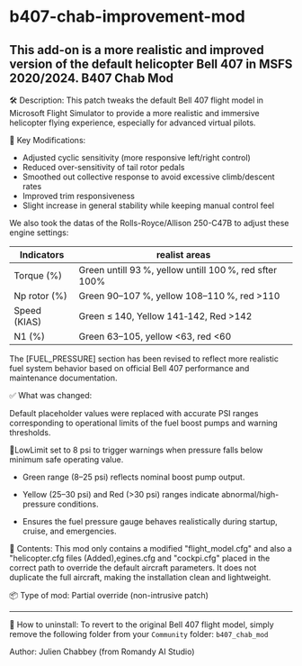 # b407-chab-improvement-mod
This add-on is a more realistic and improved version of the default helicopter Bell 407 in MSFS 2020/2024. 
B407 Chab Mod
-----------------------------------

🛠️ Description:
This patch tweaks the default Bell 407 flight model in Microsoft Flight Simulator to provide a more realistic and immersive helicopter flying experience, especially for advanced virtual pilots.

🎯 Key Modifications:
- Adjusted cyclic sensitivity (more responsive left/right control)
- Reduced over-sensitivity of tail rotor pedals
- Smoothed out collective response to avoid excessive climb/descent rates
- Improved trim responsiveness
- Slight increase in general stability while keeping manual control feel

We also took the datas of the Rolls-Royce/Allison 250-C47B to adjust these engine settings:



| Indicators         | realist areas                                         |
| ------------------ | ----------------------------------------------------- |
| Torque (%)         | Green untill 93 %, yellow untill 100 %, red sfter 100%|
| Np rotor (%)       | Green 90–107 %, yellow 108–110 %, red >110            |
| Speed (KIAS)       | Green ≤ 140, Yellow 141‑142, Red >142                  |
| N1 (%)             | Green 63–105, yellow <63, red <60                     |

The [FUEL_PRESSURE] section has been revised to reflect more realistic fuel system behavior based on official Bell 407 performance and maintenance documentation.

✅ What was changed:

Default placeholder values were replaced with accurate PSI ranges corresponding to operational limits of the fuel boost pumps and warning thresholds.

📌LowLimit set to 8 psi to trigger warnings when pressure falls below minimum safe operating value.

- Green range (8–25 psi) reflects nominal boost pump output.

- Yellow (25–30 psi) and Red (>30 psi) ranges indicate abnormal/high-pressure conditions.

- Ensures the fuel pressure gauge behaves realistically during startup, cruise, and emergencies.




📁 Contents:
This mod only contains a modified "flight_model.cfg" and also a "helicopter.cfg files (Added),egines.cfg and "cockpi.cfg" placed in the correct path to override the default aircraft parameters. It does not duplicate the full aircraft, making the installation clean and lightweight.

📦 Type of mod: Partial override (non-intrusive patch)

-----------------------------------

🔄 How to uninstall:
To revert to the original Bell 407 flight model, simply remove the following folder from your `Community` folder:
`b407_chab_mod`

Author: Julien Chabbey (from Romandy AI Studio)
